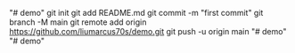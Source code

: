 "# demo"  git init git add README.md git commit -m "first commit" git branch -M main git remote add origin https://github.com/liumarcus70s/demo.git git push -u origin main
"# demo" 
"# demo" 
